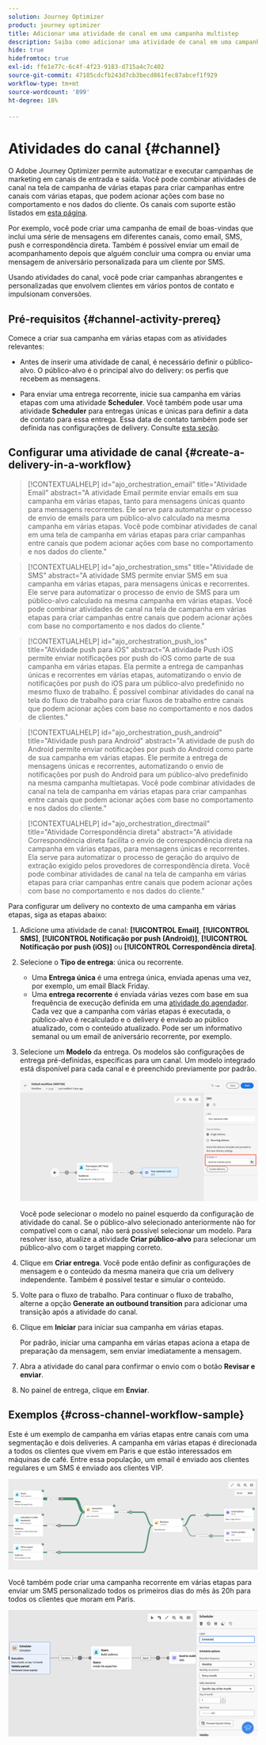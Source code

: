 ```yaml
---
solution: Journey Optimizer
product: journey optimizer
title: Adicionar uma atividade de canal em uma campanha multistep
description: Saiba como adicionar uma atividade de canal em uma campanha multietapas
hide: true
hidefromtoc: true
exl-id: ffe1e77c-6c4f-4f23-9183-d715a4c7c402
source-git-commit: 47185cdcfb243d7cb3becd861fec87abcef1f929
workflow-type: tm+mt
source-wordcount: '899'
ht-degree: 18%

---
```


# Atividades do canal {#channel}

O Adobe Journey Optimizer permite automatizar e executar campanhas de marketing em canais de entrada e saída. Você pode combinar atividades de canal na tela de campanha de várias etapas para criar campanhas entre canais com várias etapas, que podem acionar ações com base no comportamento e nos dados do cliente. Os canais com suporte estão listados em [esta página](../../channels/gs-channels.md).

Por exemplo, você pode criar uma campanha de email de boas-vindas que inclui uma série de mensagens em diferentes canais, como email, SMS, push e correspondência direta. Também é possível enviar um email de acompanhamento depois que alguém concluir uma compra ou enviar uma mensagem de aniversário personalizada para um cliente por SMS.

Usando atividades do canal, você pode criar campanhas abrangentes e personalizadas que envolvem clientes em vários pontos de contato e impulsionam conversões.

## Pré-requisitos {#channel-activity-prereq}

Comece a criar sua campanha em várias etapas com as atividades relevantes:

* Antes de inserir uma atividade de canal, é necessário definir o público-alvo. O público-alvo é o principal alvo do delivery: os perfis que recebem as mensagens.

* Para enviar uma entrega recorrente, inicie sua campanha em várias etapas com uma atividade **Scheduler**. Você também pode usar uma atividade **Scheduler** para entregas únicas e únicas para definir a data de contato para essa entrega. Essa data de contato também pode ser definida nas configurações de delivery. Consulte [esta seção](scheduler.md).

## Configurar uma atividade de canal {#create-a-delivery-in-a-workflow}

>[!CONTEXTUALHELP]
>id="ajo_orchestration_email"
>title="Atividade Email"
>abstract="A atividade Email permite enviar emails em sua campanha em várias etapas, tanto para mensagens únicas quanto para mensagens recorrentes. Ele serve para automatizar o processo de envio de emails para um público-alvo calculado na mesma campanha em várias etapas. Você pode combinar atividades de canal em uma tela de campanha em várias etapas para criar campanhas entre canais que podem acionar ações com base no comportamento e nos dados do cliente."

>[!CONTEXTUALHELP]
>id="ajo_orchestration_sms"
>title="Atividade de SMS"
>abstract="A atividade SMS permite enviar SMS em sua campanha em várias etapas, para mensagens únicas e recorrentes. Ele serve para automatizar o processo de envio de SMS para um público-alvo calculado na mesma campanha em várias etapas. Você pode combinar atividades de canal na tela de campanha em várias etapas para criar campanhas entre canais que podem acionar ações com base no comportamento e nos dados do cliente."

>[!CONTEXTUALHELP]
>id="ajo_orchestration_push_ios"
>title="Atividade push para iOS"
>abstract="A atividade Push iOS permite enviar notificações por push do iOS como parte de sua campanha em várias etapas. Ela permite a entrega de campanhas únicas e recorrentes em várias etapas, automatizando o envio de notificações por push do iOS para um público-alvo predefinido no mesmo fluxo de trabalho. É possível combinar atividades do canal na tela do fluxo de trabalho para criar fluxos de trabalho entre canais que podem acionar ações com base no comportamento e nos dados de clientes."

>[!CONTEXTUALHELP]
>id="ajo_orchestration_push_android"
>title="Atividade push para Android"
>abstract="A atividade de push do Android permite enviar notificações por push do Android como parte de sua campanha em várias etapas. Ele permite a entrega de mensagens únicas e recorrentes, automatizando o envio de notificações por push do Android para um público-alvo predefinido na mesma campanha multietapas. Você pode combinar atividades de canal na tela de campanha em várias etapas para criar campanhas entre canais que podem acionar ações com base no comportamento e nos dados do cliente."

>[!CONTEXTUALHELP]
>id="ajo_orchestration_directmail"
>title="Atividade Correspondência direta"
>abstract="A atividade Correspondência direta facilita o envio de correspondência direta na campanha em várias etapas, para mensagens únicas e recorrentes. Ela serve para automatizar o processo de geração do arquivo de extração exigido pelos provedores de correspondência direta. Você pode combinar atividades de canal na tela de campanha em várias etapas para criar campanhas entre canais que podem acionar ações com base no comportamento e nos dados do cliente."

Para configurar um delivery no contexto de uma campanha em várias etapas, siga as etapas abaixo:

1. Adicione uma atividade de canal: **[!UICONTROL Email]**, **[!UICONTROL SMS]**, **[!UICONTROL Notificação por push (Android)]**, **[!UICONTROL Notificação por push (iOS)]** ou **[!UICONTROL Correspondência direta]**.

1. Selecione o **Tipo de entrega**: única ou recorrente.

   * Uma **Entrega única** é uma entrega única, enviada apenas uma vez, por exemplo, um email Black Friday.
   * Uma **entrega recorrente** é enviada várias vezes com base em sua frequência de execução definida em uma [atividade do agendador](scheduler.md). Cada vez que a campanha com várias etapas é executada, o público-alvo é recalculado e o delivery é enviado ao público atualizado, com o conteúdo atualizado. Pode ser um informativo semanal ou um email de aniversário recorrente, por exemplo.

1. Selecione um **Modelo** da entrega. Os modelos são configurações de entrega pré-definidas, específicas para um canal. Um modelo integrado está disponível para cada canal e é preenchido previamente por padrão.

   ![](../assets/delivery-activity-in-wf.png)

   Você pode selecionar o modelo no painel esquerdo da configuração de atividade do canal. Se o público-alvo selecionado anteriormente não for compatível com o canal, não será possível selecionar um modelo. Para resolver isso, atualize a atividade **Criar público-alvo** para selecionar um público-alvo com o target mapping correto.

1. Clique em **Criar entrega**. Você pode então definir as configurações de mensagem e o conteúdo da mesma maneira que cria um delivery independente. Também é possível testar e simular o conteúdo.

1. Volte para o fluxo de trabalho. Para continuar o fluxo de trabalho, alterne a opção **Generate an outbound transition** para adicionar uma transição após a atividade do canal.

1. Clique em **Iniciar** para iniciar sua campanha em várias etapas.

   Por padrão, iniciar uma campanha em várias etapas aciona a etapa de preparação da mensagem, sem enviar imediatamente a mensagem.

1. Abra a atividade do canal para confirmar o envio com o botão **Revisar e enviar**.

1. No painel de entrega, clique em **Enviar**.

## Exemplos {#cross-channel-workflow-sample}

Este é um exemplo de campanha em várias etapas entre canais com uma segmentação e dois deliveries. A campanha em várias etapas é direcionada a todos os clientes que vivem em Paris e que estão interessados em máquinas de café. Entre essa população, um email é enviado aos clientes regulares e um SMS é enviado aos clientes VIP.

![](../assets/workflow-channel-example.png)

<!--
description, which use case you can perform (common other activities that you can link before of after the activity)

how to add and configure the activity

example of a configured activity within a workflow
The Email delivery activity allows you to configure the sending an email in a workflow. 

-->

Você também pode criar uma campanha recorrente em várias etapas para enviar um SMS personalizado todos os primeiros dias do mês às 20h para todos os clientes que moram em Paris.

![](../assets/workflow-channel-example2.png)

<!-- Scheduled emails available?

This can be a single send email and sent just once, or it can be a recurring email.
* Single send emails are standard emails, sent once.
* Recurring emails allow you to send the same email multiple times to different targets over a defined period. You can aggregate the deliveries per period in order to get reports that correspond to your needs.

When linked to a scheduler, you can define recurring emails.
Email recipients are defined upstream of the activity in the same workflow, via an Audience targeting activity.

-->


<!--The message preparation is triggered according to the workflow execution parameters. From the message dashboard, you can select whether to request or not a manual confirmation to send the message (required by default). You can start the workflow manually or place a scheduler activity in the workflow to automate execution.-->

